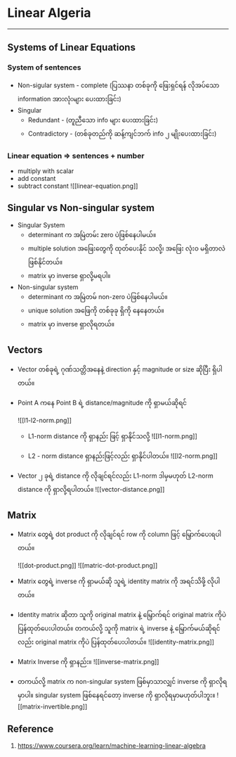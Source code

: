 
# Linear Algeria
---
## Systems of Linear Equations
### System of sentences

- Non-sigular system - complete (ပြဿနာ တစ်ခုကို ဖြေးရှင်ရန် လိုအပ်သော information အားလုံးများ ပေးထားခြင်း)
- Singular
	- Redundant - (တူညီသော info များ ပေးထားခြင်း)
	- Contradictory - (တစ်ခုတည်ကို ဆန့်ကျင်ဘက် info ၂ မျိုးပေးထားခြင်း)

### Linear equation => sentences + number

- multiply with scalar 
- add constant
- subtract constant 
![[linear-equation.png]]

## Singular vs Non-singular system

- Singular System
	- determinant က အမြဲတမ်း zero ပဲဖြစ်နေပါမယ်။
	- multiple solution အဖြေးတွေကို ထုတ်ပေးနိုင် သလို့၊ အဖြေး လုံးဝ မရှိတာလဲ ဖြစ်နိုင်တယ်။
	- matrix မှာ inverse ရှာလို့မရပါ။
- Non-singular system
	- determinant က အမြဲတမ် non-zero ပဲဖြစ်နေပါမယ်။
	- unique solution အဖြေကို တစ်ခုခု ရှိကို နေနေတယ်။
	- matrix မှာ inverse ရှာလိုရတယ်။

## Vectors

- Vector တစ်ခုရဲ့ ဂုဏ်သတ္တိအနေနဲ့  direction နှင့် magnitude or size ဆိုပြီး ရှိပါတယ်။
- Point A ကနေ Point B ရဲ့ distance/magnitude ကို ရှာမယ်ဆိုရင်
	
	![[l1-l2-norm.png]]
	- L1-norm distance ကို ရှာနည်း ဖြင့် ရှာနိုင်သလို့
		![[l1-norm.png]]
		
	- L2 - norm distance ရှာနည်းဖြင့်လည်း ရှာနိုင်ပါတယ်။
		![[l2-norm.png]]
- Vector  ၂ ခုရဲ့ distance ကို လိုချင်ရင်လည်း  L1-norm ဒါမှမဟုတ် L2-norm distance ကို ရှာလို့ရပါတယ်။
	![[vector-distance.png]]


## Matrix

- Matrix တွေရဲ့ dot product ကို လိုချင်ရင် row ကို column ဖြင့် မြှောက်ပေးရပါတယ်။

	![[dot-product.png]]
	![[matric-dot-product.png]]
- Matrix တွေရဲ့ inverse ကို ရှာမယ်ဆို သူရဲ့ identity matrix ကို အရင်သိဖို့ လိုပါတယ်။
- Identity matrix ဆိုတာ သူကို original matrix  နဲ့ မြှောက်ရင် original matrix ကိုပဲ ပြန်ထုတ်ပေးပါတယ်။ တကယ်လို့ သူကို matrix ရဲ့ inverse နဲ့ မြှောက်မယ်ဆိုရင်လည်း original matrix ကိုပဲ ပြန်ထုတ်ပေးပါတယ်။
![[identity-matrix.png]]
- Matrix Inverse ကို ရှာနည်း။ 
![[inverse-matrix.png]]

- တကယ်လို့ matrix က non-singular system ဖြစ်မှာသာလျှင် inverse ကို ရှာလိုရမှာပါ။ singular system ဖြစ်နေရင်တော့ inverse ကို ရှာလိုရမှာမဟုတ်ပါဘူး။
![[matrix-invertible.png]]


## Reference 
1. https://www.coursera.org/learn/machine-learning-linear-algebra 